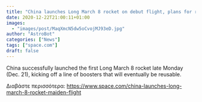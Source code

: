 ```yaml
---
title: "China launches Long March 8 rocket on debut flight, plans for reusable booster"
date: 2020-12-22T21:00:11+01:00
images:
  - "images/post/MaqXmcN5dw5oCvojMJ93eD.jpg"
author: "AstroBot"
categories: ["News"]
tags: ["space.com"]
draft: false
---
```


China successfully launched the first Long March 8 rocket late Monday (Dec. 21), kicking off a line of boosters that will eventually be reusable. 

Διαβάστε περισσότερα: https://www.space.com/china-launches-long-march-8-rocket-maiden-flight
